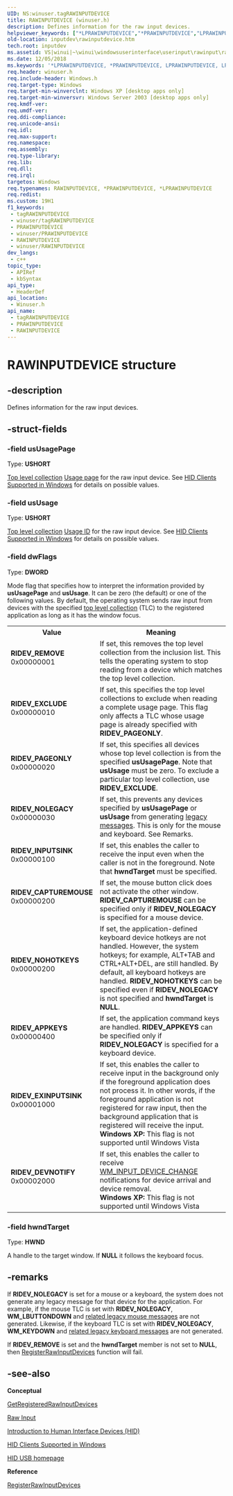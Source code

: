```yaml
---
UID: NS:winuser.tagRAWINPUTDEVICE
title: RAWINPUTDEVICE (winuser.h)
description: Defines information for the raw input devices.
helpviewer_keywords: ["*LPRAWINPUTDEVICE","*PRAWINPUTDEVICE","LPRAWINPUTDEVICE","LPRAWINPUTDEVICE structure pointer [Keyboard and Mouse Input]","PRAWINPUTDEVICE","PRAWINPUTDEVICE structure pointer [Keyboard and Mouse Input]","RAWINPUTDEVICE","RAWINPUTDEVICE structure [Keyboard and Mouse Input]","RIDEV_APPKEYS","RIDEV_CAPTUREMOUSE","RIDEV_DEVNOTIFY","RIDEV_EXCLUDE","RIDEV_EXINPUTSINK","RIDEV_INPUTSINK","RIDEV_NOHOTKEYS","RIDEV_NOLEGACY","RIDEV_PAGEONLY","RIDEV_REMOVE","_win32_RAWINPUTDEVICE_str","_win32_rawinputdevice_str_cpp","inputdev.rawinputdevice","winui._win32_rawinputdevice_str","winuser/LPRAWINPUTDEVICE","winuser/PRAWINPUTDEVICE","winuser/RAWINPUTDEVICE"]
old-location: inputdev\rawinputdevice.htm
tech.root: inputdev
ms.assetid: VS|winui|~\winui\windowsuserinterface\userinput\rawinput\rawinputreference\rawinputstructures\rawinputdevice.htm
ms.date: 12/05/2018
ms.keywords: '*LPRAWINPUTDEVICE, *PRAWINPUTDEVICE, LPRAWINPUTDEVICE, LPRAWINPUTDEVICE structure pointer [Keyboard and Mouse Input], PRAWINPUTDEVICE, PRAWINPUTDEVICE structure pointer [Keyboard and Mouse Input], RAWINPUTDEVICE, RAWINPUTDEVICE structure [Keyboard and Mouse Input], RIDEV_APPKEYS, RIDEV_CAPTUREMOUSE, RIDEV_DEVNOTIFY, RIDEV_EXCLUDE, RIDEV_EXINPUTSINK, RIDEV_INPUTSINK, RIDEV_NOHOTKEYS, RIDEV_NOLEGACY, RIDEV_PAGEONLY, RIDEV_REMOVE, _win32_RAWINPUTDEVICE_str, _win32_rawinputdevice_str_cpp, inputdev.rawinputdevice, winui._win32_rawinputdevice_str, winuser/LPRAWINPUTDEVICE, winuser/PRAWINPUTDEVICE, winuser/RAWINPUTDEVICE'
req.header: winuser.h
req.include-header: Windows.h
req.target-type: Windows
req.target-min-winverclnt: Windows XP [desktop apps only]
req.target-min-winversvr: Windows Server 2003 [desktop apps only]
req.kmdf-ver: 
req.umdf-ver: 
req.ddi-compliance: 
req.unicode-ansi: 
req.idl: 
req.max-support: 
req.namespace: 
req.assembly: 
req.type-library: 
req.lib: 
req.dll: 
req.irql: 
targetos: Windows
req.typenames: RAWINPUTDEVICE, *PRAWINPUTDEVICE, *LPRAWINPUTDEVICE
req.redist: 
ms.custom: 19H1
f1_keywords:
 - tagRAWINPUTDEVICE
 - winuser/tagRAWINPUTDEVICE
 - PRAWINPUTDEVICE
 - winuser/PRAWINPUTDEVICE
 - RAWINPUTDEVICE
 - winuser/RAWINPUTDEVICE
dev_langs:
 - c++
topic_type:
 - APIRef
 - kbSyntax
api_type:
 - HeaderDef
api_location:
 - Winuser.h
api_name:
 - tagRAWINPUTDEVICE
 - PRAWINPUTDEVICE
 - RAWINPUTDEVICE
---
```


# RAWINPUTDEVICE structure


## -description

Defines information for the raw input devices.

## -struct-fields

### -field usUsagePage

Type: <b>USHORT</b>

[Top level collection](/windows-hardware/drivers/hid/top-level-collections) [Usage page](/windows-hardware/drivers/hid/hid-usages#usage-page) for the raw input device. See [HID Clients Supported in Windows](/windows-hardware/drivers/hid/hid-architecture#hid-clients-supported-in-windows) for details on possible values.

### -field usUsage

Type: <b>USHORT</b>

[Top level collection](/windows-hardware/drivers/hid/top-level-collections) [Usage ID](/windows-hardware/drivers/hid/hid-usages#usage-id) for the raw input device. See [HID Clients Supported in Windows](/windows-hardware/drivers/hid/hid-architecture#hid-clients-supported-in-windows) for details on possible values.

### -field dwFlags

Type: <b>DWORD</b>

Mode flag that specifies how to interpret the information provided by <b>usUsagePage</b> and <b>usUsage</b>. It can be zero (the default) or one of the following values. By default, the operating system sends raw input from devices with the specified [top level collection](/windows-hardware/drivers/hid/top-level-collections) (TLC) to the registered application as long as it has the window focus. 

<table>
<tr>
<th>Value</th>
<th>Meaning</th>
</tr>
<tr>
<td width="40%"><a id="RIDEV_REMOVE"></a><a id="ridev_remove"></a><dl>
<dt><b>RIDEV_REMOVE</b></dt>
<dt>0x00000001</dt>
</dl>
</td>
<td width="60%">
If set, this removes the top level collection from the inclusion list. This tells the operating system to stop reading from a device which matches the top level collection.
</td>
</tr>
<tr>
<td width="40%"><a id="RIDEV_EXCLUDE"></a><a id="ridev_exclude"></a><dl>
<dt><b>RIDEV_EXCLUDE</b></dt>
<dt>0x00000010</dt>
</dl>
</td>
<td width="60%">
If set, this specifies the top level collections to exclude when reading a complete usage page. This flag only affects a TLC whose usage page is already specified with <b>RIDEV_PAGEONLY</b>. 
</td>
</tr>
<tr>
<td width="40%"><a id="RIDEV_PAGEONLY"></a><a id="ridev_pageonly"></a><dl>
<dt><b>RIDEV_PAGEONLY</b></dt>
<dt>0x00000020</dt>
</dl>
</td>
<td width="60%">
If set, this specifies all devices whose top level collection is from the specified <b>usUsagePage</b>. Note that <b>usUsage</b> must be zero. To exclude a particular top level collection, use <b>RIDEV_EXCLUDE</b>.
</td>
</tr>
<tr>
<td width="40%"><a id="RIDEV_NOLEGACY"></a><a id="ridev_nolegacy"></a><dl>
<dt><b>RIDEV_NOLEGACY</b></dt>
<dt>0x00000030</dt>
</dl>
</td>
<td width="60%">
If set, this prevents any devices specified by <b>usUsagePage</b> or <b>usUsage</b> from generating <a href="/windows/win32/inputdev/mouse-input-notifications">legacy messages</a>. This is only for the mouse and keyboard. See Remarks.
</td>
</tr>
<tr>
<td width="40%"><a id="RIDEV_INPUTSINK"></a><a id="ridev_inputsink"></a><dl>
<dt><b>RIDEV_INPUTSINK</b></dt>
<dt>0x00000100</dt>
</dl>
</td>
<td width="60%">
If set, this enables the caller to receive the input even when the caller is not in the foreground.  Note that <b>hwndTarget</b> must be specified.
</td>
</tr>
<tr>
<td width="40%"><a id="RIDEV_CAPTUREMOUSE"></a><a id="ridev_capturemouse"></a><dl>
<dt><b>RIDEV_CAPTUREMOUSE</b></dt>
<dt>0x00000200</dt>
</dl>
</td>
<td width="60%">
If set, the mouse button click does not activate the other window. <b>RIDEV_CAPTUREMOUSE</b> can be specified only if <b>RIDEV_NOLEGACY</b> is specified for a mouse device.  
</td>
</tr>
<tr>
<td width="40%"><a id="RIDEV_NOHOTKEYS"></a><a id="ridev_nohotkeys"></a><dl>
<dt><b>RIDEV_NOHOTKEYS</b></dt>
<dt>0x00000200</dt>
</dl>
</td>
<td width="60%">
If set, the application-defined keyboard device hotkeys are not handled. However, the system hotkeys; for example, ALT+TAB and CTRL+ALT+DEL, are still handled. By default, all keyboard hotkeys are handled. <b>RIDEV_NOHOTKEYS</b> can be specified even if <b>RIDEV_NOLEGACY</b> is not specified and <b>hwndTarget</b> is <b>NULL</b>.
</td>
</tr>
<tr>
<td width="40%"><a id="RIDEV_APPKEYS"></a><a id="ridev_appkeys"></a><dl>
<dt><b>RIDEV_APPKEYS</b></dt>
<dt>0x00000400</dt>
</dl>
</td>
<td width="60%">
If set, the application command keys are handled. <b>RIDEV_APPKEYS</b> can be specified only if <b>RIDEV_NOLEGACY</b> is specified for a keyboard device.
</td>
</tr>
<tr>
<td width="40%"><a id="RIDEV_EXINPUTSINK"></a><a id="ridev_exinputsink"></a><dl>
<dt><b>RIDEV_EXINPUTSINK</b></dt>
<dt>0x00001000</dt>
</dl>
</td>
<td width="60%">
If set, this enables the caller to receive input in the background only if the foreground application does not process it. In other words, if the foreground application is not registered for raw input, then the background application that is registered will receive the input.
<br><b>Windows XP:</b> This flag is not supported until Windows Vista
</td>
</tr>
<tr>
<td width="40%"><a id="RIDEV_DEVNOTIFY"></a><a id="ridev_devnotify"></a><dl>
<dt><b>RIDEV_DEVNOTIFY</b></dt>
<dt>0x00002000</dt>
</dl>
</td>
<td width="60%">
If set, this enables the caller to receive <a href="/windows/desktop/inputdev/wm-input-device-change">WM_INPUT_DEVICE_CHANGE</a> notifications for device arrival and device removal.
<br><b>Windows XP:</b> This flag is not supported until Windows Vista
</td>
</tr>
</table>

### -field hwndTarget

Type: <b>HWND</b>

A handle to the target window. If <b>NULL</b> it follows the keyboard focus.

## -remarks

If <b>RIDEV_NOLEGACY</b> is set for a mouse or a keyboard, the system does not generate any legacy message for that device for the application. For example, if the mouse TLC is set with <b>RIDEV_NOLEGACY</b>, **WM_LBUTTONDOWN** and <a href="/windows/win32/inputdev/mouse-input-notifications">related legacy mouse messages</a> are not generated. Likewise, if the keyboard TLC is set with <b>RIDEV_NOLEGACY</b>, **WM_KEYDOWN** and <a href="/windows/win32/inputdev/keyboard-input-notifications">related legacy keyboard messages</a> are not generated.

If <b>RIDEV_REMOVE</b> is set and the <b>hwndTarget</b> member is not set to <b>NULL</b>, then [RegisterRawInputDevices](nf-winuser-registerrawinputdevices.md) function will fail.

## -see-also

<b>Conceptual</b>

[GetRegisteredRawInputDevices](nf-winuser-getregisteredrawinputdevices.md)

[Raw Input](/windows/desktop/inputdev/raw-input)

[Introduction to Human Interface Devices (HID)](/windows-hardware/drivers/hid/)

[HID Clients Supported in Windows](/windows-hardware/drivers/hid/hid-architecture#hid-clients-supported-in-windows)

[HID USB homepage](https://www.usb.org/hid)

<b>Reference</b>

[RegisterRawInputDevices](nf-winuser-registerrawinputdevices.md)

